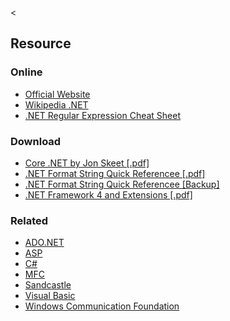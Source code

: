 &lt;

Resource
--------

### Online

-   [Official Website](http://www.microsoft.com/net/)
-   [Wikipedia .NET](http://en.wikipedia.org/wiki/Microsoft_.NET)
-   [.NET Regular Expression Cheat Sheet](http://regexlib.com/CheatSheet.aspx)

### Download

-   [Core .NET by Jon Skeet \[.pdf\]](http://refcardz.dzone.com/refcardz/coredotnet)
-   [.NET Format String Quick Referencee \[.pdf\]](http://john-sheehan.com/blog/wp-content/uploads/msnet-formatting-strings.pdf)
-   [.NET Format String Quick Referencee \[Backup\]](static/cs/msnet-formatting-strings.pdf)
-   [.NET Framework 4 and Extensions \[.pdf\]](static/cs/NETFX4-Poster.pdf)

### Related

-   [ADO.NET](ado-net.html "ADO.NET Cheat Sheet")
-   [ASP](asp.html "ASP Cheat Sheet")
-   [C\#](csharp.html "C# Cheat Sheet")
-   [MFC](mfc.html "MFC Cheat Sheet")
-   [Sandcastle](sandcastle.html "Sandcastle Cheat Sheet")
-   [Visual Basic](visual-basic.html "Visual Basic Cheat Sheet")
-   [Windows Communication Foundation](windows-communication-foundation.html "Windows Communication Foundation Cheat Sheet")

